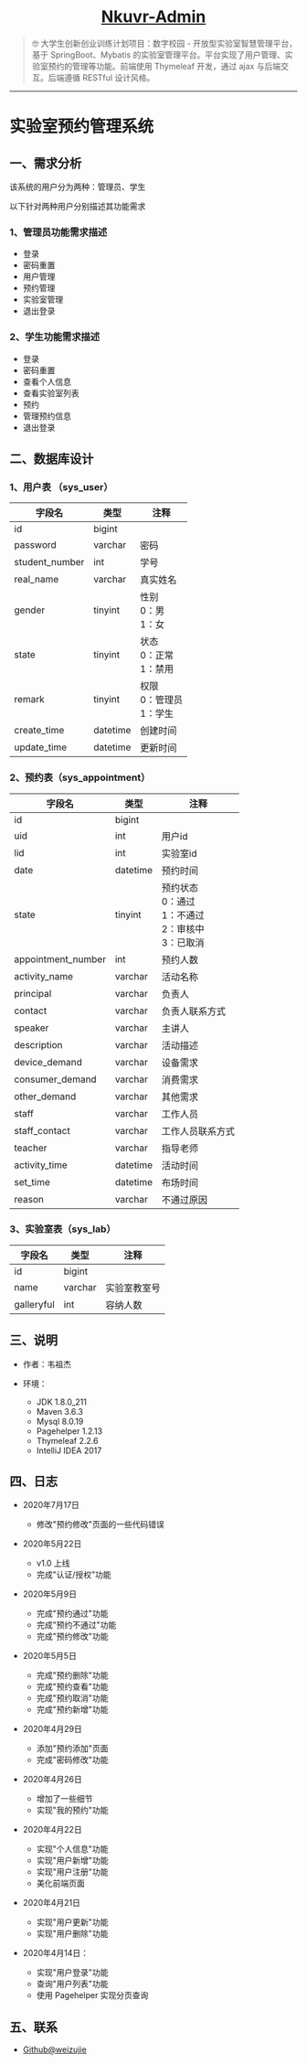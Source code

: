 <h1 align="center"><a href="https://github.com/weizujie/Nkuvr-Admin" target="_blank">Nkuvr-Admin</a></h1>

> :nerd_face: 大学生创新创业训练计划项目：数字校园 - 开放型实验室智慧管理平台，基于 SpringBoot、Mybatis 的实验室管理平台。平台实现了用户管理、实验室预约的管理等功能。前端使用 Thymeleaf 开发，通过 ajax 与后端交互。后端遵循 RESTful 设计风格。

------------------------------


# 实验室预约管理系统

## 一、需求分析

该系统的用户分为两种：管理员、学生

以下针对两种用户分别描述其功能需求

### 1、管理员功能需求描述

- 登录
- 密码重置
- 用户管理
- 预约管理
- 实验室管理
- 退出登录 

### 2、学生功能需求描述

- 登录
- 密码重置
- 查看个人信息
- 查看实验室列表
- 预约
- 管理预约信息
- 退出登录

## 二、数据库设计

### 1、用户表 （sys_user）

| 字段名         | 类型     | 注释                           |
| -------------- | -------- | ------------------------------ |
| id             | bigint   |                                |
| password       | varchar  | 密码                           |
| student_number | int      | 学号                           |
| real_name      | varchar  | 真实姓名                       |
| gender         | tinyint  | 性别<br/>0：男<br/>1：女       |
| state          | tinyint  | 状态<br/>0：正常<br/>1：禁用   |
| remark         | tinyint  | 权限<br/>0：管理员<br/>1：学生 |
| create_time    | datetime | 创建时间                       |
| update_time    | datetime | 更新时间                       |



### 2、预约表（sys_appointment）

| 字段名             | 类型     | 注释                                                       |
| ------------------ | -------- | ---------------------------------------------------------- |
| id                 | bigint   |                                                            |
| uid                | int      | 用户id                                                     |
| lid                | int      | 实验室id                                                   |
| date               | datetime | 预约时间                                                   |
| state              | tinyint  | 预约状态<br>0：通过<br>1：不通过<br>2：审核中<br>3：已取消 |
| appointment_number | int      | 预约人数                                                   |
| activity_name      | varchar  | 活动名称                                                   |
| principal          | varchar  | 负责人                                                     |
| contact            | varchar  | 负责人联系方式                                             |
| speaker            | varchar  | 主讲人                                                     |
| description        | varchar  | 活动描述                                                   |
| device_demand      | varchar  | 设备需求                                                   |
| consumer_demand    | varchar  | 消费需求                                                   |
| other_demand       | varchar  | 其他需求                                                   |
| staff              | varchar  | 工作人员                                                   |
| staff_contact      | varchar  | 工作人员联系方式                                           |
| teacher            | varchar  | 指导老师                                                   |
| activity_time      | datetime | 活动时间                                                   |
| set_time           | datetime | 布场时间                                                   |
| reason             | varchar  | 不通过原因                                                 |


### 3、实验室表（sys_lab）

| 字段名     | 类型    | 注释         |
| ---------- | ------- | ------------ |
| id         | bigint  |              |
| name       | varchar | 实验室教室号 |
| galleryful | int     | 容纳人数     |




## 三、说明

- 作者：韦祖杰

- 环境：

    - JDK        1.8.0_211
    - Maven      3.6.3
    - Mysql      8.0.19
    - Pagehelper 1.2.13
    - Thymeleaf  2.2.6
    - IntelliJ IDEA 2017
      

## 四、日志

- 2020年7月17日
    - 修改"预约修改"页面的一些代码错误

- 2020年5月22日
    - v1.0 上线
    - 完成"认证/授权"功能

- 2020年5月9日
    - 完成"预约通过"功能
    - 完成"预约不通过"功能
    - 完成"预约修改"功能

- 2020年5月5日
    - 完成"预约删除"功能
    - 完成"预约查看"功能
    - 完成"预约取消"功能
    - 完成"预约新增"功能

- 2020年4月29日
    - 添加"预约添加"页面
    - 完成"密码修改"功能

- 2020年4月26日
    - 增加了一些细节
    - 实现"我的预约"功能

- 2020年4月22日
    - 实现"个人信息"功能
    - 实现"用户新增"功能
    - 实现"用户注册"功能
    - 美化前端页面

- 2020年4月21日
    - 实现"用户更新"功能
    - 实现"用户删除"功能

- 2020年4月14日：
    - 实现"用户登录"功能
    - 查询"用户列表"功能
    - 使用 Pagehelper 实现分页查询
    
## 五、联系

- [Github@weizujie](https://github.com/weizujie)
  
